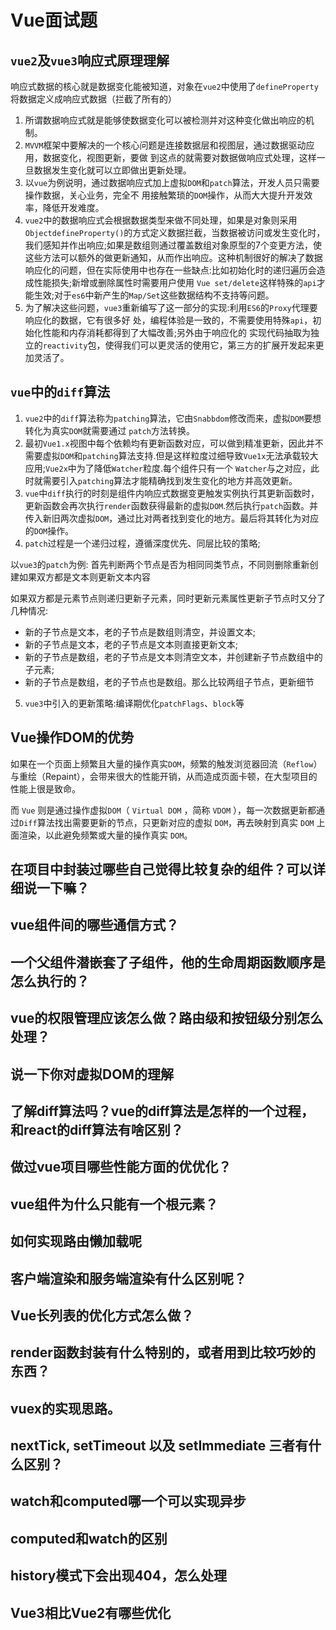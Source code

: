 # Vue面试题
## `vue2`及`vue3`响应式原理理解

响应式数据的核心就是数据变化能被知道，对象在`vue2`中使用了`defineProperty`将数据定义成响应式数据（拦截了所有的）
1. 所谓数据响应式就是能够使数据变化可以被检测并对这种变化做出响应的机制。
2. `MVVM`框架中要解决的一个核心问题是连接数据层和视图层，通过数据驱动应用，数据变化，视图更新，要做
到这点的就需要对数据做响应式处理，这样一旦数据发生变化就可以立即做出更新处理。
3. 以`vue`为例说明，通过数据响应式加上虚拟`DOM`和`patch`算法，开发人员只需要操作数据，关心业务，完全不
用接触繁琐的`DOM`操作，从而大大提升开发效率，降低开发难度。
4. `vue2`中的数据响应式会根据数据类型来做不同处理，如果是对象则采用`ObjectdefineProperty()`的方式定义数据拦截，当数据被访问或发生变化时，我们感知并作出响应;如果是数组则通过覆盖数组对象原型的7个变更方法，使这些方法可以额外的做更新通知，从而作出响应。这种机制很好的解决了数据响应化的问题，但在实际使用中也存在一些缺点:比如初始化时的递归遍历会造成性能损失;新增或删除属性时需要用户使用 `Vue set/delete`这样特殊的`api`才能生效;对于`es6`中新产生的`Map/Set`这些数据结构不支持等问题。
5. 为了解决这些问题，`vue3`重新编写了这一部分的实现:利用`ES6`的`Proxy`代理要响应化的数据，它有很多好
处，编程体验是一致的，不需要使用特殊`api`，初始化性能和内存消耗都得到了大幅改善;另外由于响应化的
实现代码抽取为独立的`reactivity`包，使得我们可以更灵活的使用它，第三方的扩展开发起来更加灵活了。

## `vue`中的`diff`算法

1. `vue2`中的`diff`算法称为`patching`算法，它由`Snabbdom`修改而来，虚拟`DOM`要想转化为真实`DOM`就需要通过
`patch`方法转换。
2. 最初`Vue1.x`视图中每个依赖均有更新函数对应，可以做到精准更新，因此并不需要虚拟`DOM`和`patching`算法支持.但是这样粒度过细导致`Vue1x`无法承载较大应用;`Vue2x`中为了降低`Watcher`粒度.每个组件只有一个 `Watcher`与之对应，此时就需要引入`patching`算法才能精确找到发生变化的地方并高效更新。
3. `vue`中`diff`执行的时刻是组件内响应式数据变更触发实例执行其更新函数时，更新函数会再次执行`render`函数获得最新的虚拟`DOM`.然后执行`patch`函数。并传入新旧两次虚拟`DOM`，通过比对两者找到变化的地方。最后将其转化为对应的`DOM`操作。
4. `patch`过程是一个递归过程，遵循深度优先、同层比较的策略;

以`vue3`的`patch`为例:
首先判断两个节点是否为相同同类节点，不同则删除重新创建如果双方都是文本则更新文本内容

如果双方都是元素节点则递归更新子元素，同时更新元素属性更新子节点时又分了几种情况:

- 新的子节点是文本，老的子节点是数组则清空，并设置文本;
- 新的子节点是文本，老的子节点是文本则直接更新文本;
- 新的子节点是数组，老的子节点是文本则清空文本，并创建新子节点数组中的子元素;
- 新的子节点是数组，老的子节点也是数组。那么比较两组子节点，更新细节
5. `vue3`中引入的更新策略:编译期优化`patchFlags`、`block`等

## Vue操作DOM的优势

如果在一个页面上频繁且大量的操作真实`DOM`，频繁的触发浏览器回流（`Reflow`）与重绘（Repaint），会带来很大的性能开销，从而造成页面卡顿，在大型项目的性能上很是致命。

而 `Vue` 则是通过操作虚拟`DOM`（ `Virtual DOM` ，简称 `VDOM` ），每一次数据更新都通过`Diff`算法找出需要更新的节点，只更新对应的虚拟 `DOM`，再去映射到真实 `DOM` 上面渲染，以此避免频繁或大量的操作真实 `DOM`。

## 在项目中封装过哪些自己觉得比较复杂的组件？可以详细说一下嘛？

## vue组件间的哪些通信方式？ 

## 一个父组件潜嵌套了子组件，他的生命周期函数顺序是怎么执行的？ 

## vue的权限管理应该怎么做？路由级和按钮级分别怎么处理？ 

## 说一下你对虚拟DOM的理解

## 了解diff算法吗？vue的diff算法是怎样的一个过程，和react的diff算法有啥区别？

## 做过vue项目哪些性能方面的优优化？

## vue组件为什么只能有一个根元素？

## 如何实现路由懒加载呢

## 客户端渲染和服务端渲染有什么区别呢？

## Vue长列表的优化方式怎么做？

## render函数封装有什么特别的，或者用到比较巧妙的东西？
## vuex的实现思路。

## nextTick, setTimeout 以及 setImmediate 三者有什么区别？

## watch和computed哪一个可以实现异步

## computed和watch的区别

## history模式下会出现404，怎么处理

## Vue3相比Vue2有哪些优化